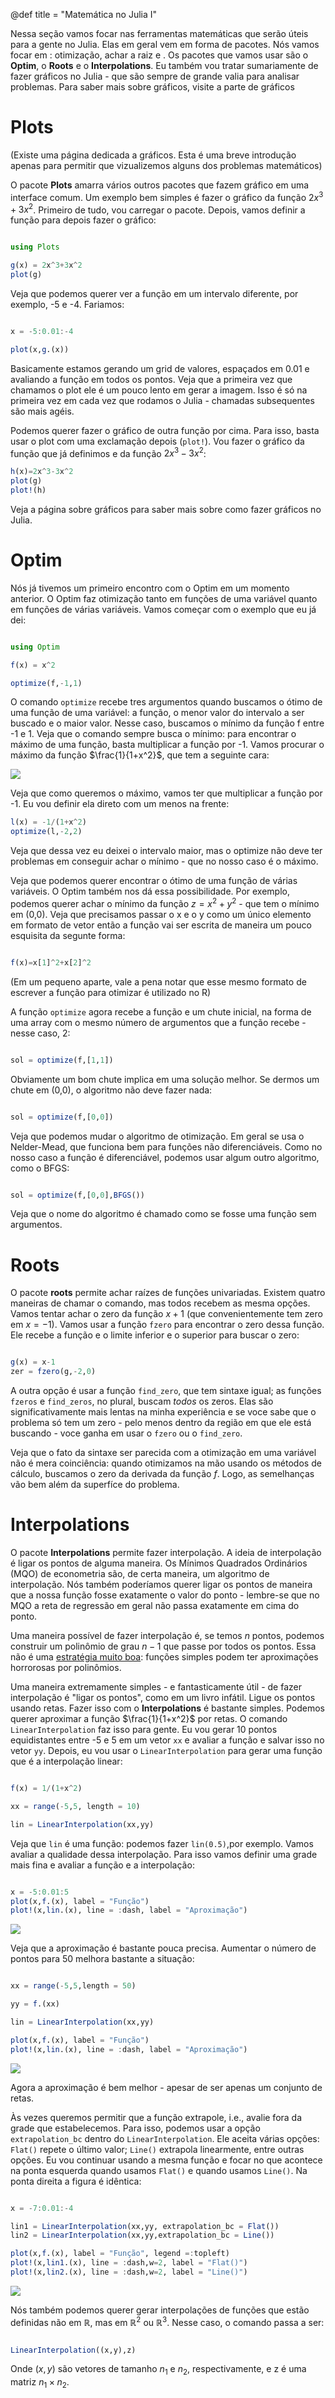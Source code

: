 @def title = "Matemática no Julia I"

Nessa seção vamos focar nas ferramentas matemáticas que serão úteis para a gente no Julia. Elas em geral vem em forma de pacotes. Nós vamos focar em : otimização, achar a raiz e . Os pacotes que vamos usar são o **Optim**, o **Roots** e o **Interpolations**. Eu também vou tratar sumariamente de fazer gráficos no Julia - que são sempre de grande valia para analisar problemas. Para saber mais sobre gráficos, visite a parte de gráficos

# Plots

(Existe uma página dedicada a gráficos. Esta é uma breve introdução apenas para permitir que vizualizemos alguns dos problemas matemáticos)

O pacote **Plots** amarra vários outros pacotes que fazem gráfico em uma interface comum. Um exemplo bem simples é fazer o gráfico da função $2x^3+3x^2$. Primeiro de tudo, vou carregar o pacote. Depois, vamos definir a função para depois fazer o gráfico:

```julia

using Plots

g(x) = 2x^3+3x^2
plot(g)

```

Veja que podemos querer ver a função em um intervalo diferente, por exemplo, -5 e -4. Fariamos:

```julia

x = -5:0.01:-4

plot(x,g.(x))

```

Basicamente estamos gerando um grid de valores, espaçados em $0.01$ e avaliando a função em todos os pontos. Veja que a primeira vez que chamamos o plot ele é um pouco lento em gerar a imagem. Isso é só na primeira vez em cada vez que rodamos o Julia - chamadas subsequentes são mais agéis.

Podemos querer fazer o gráfico de outra função por cima. Para isso, basta usar o plot com uma exclamação depois (`plot!`). Vou fazer o gráfico da função que já definimos e da função $2x^3-3x^2$:

```julia
h(x)=2x^3-3x^2
plot(g)
plot!(h)

```
Veja a página sobre gráficos para saber mais sobre como fazer gráficos no Julia.

# Optim

Nós já tivemos um primeiro encontro com o Optim em um momento anterior. O Optim faz otimização tanto em funções de uma variável quanto em funções de várias variáveis. Vamos começar com o exemplo que eu já dei:

```julia

using Optim

f(x) = x^2

optimize(f,-1,1)
```

O comando `optimize` recebe tres argumentos quando buscamos o ótimo de uma função de uma variável: a função, o menor valor do intervalo a ser buscado e o maior valor. Nesse caso, buscamos o mínimo da função f entre -1 e 1. Veja que o comando sempre busca o mínimo: para encontrar o máximo de uma função, basta multiplicar a função por -1. Vamos procurar o máximo da função $\frac{1}{1+x^2}$, que tem a seguinte cara:

![](/src/imagens/logistica.png)

Veja que como queremos o máximo, vamos ter que multiplicar a função por -1. Eu vou definir ela direto com um menos na frente:

```julia
l(x) = -1/(1+x^2)
optimize(l,-2,2)

```

Veja que dessa vez eu deixei o intervalo maior, mas o optimize não deve ter problemas em conseguir achar o mínimo - que no nosso caso é o máximo.

Veja que podemos querer encontrar o ótimo de uma função de várias variáveis. O Optim também nos dá essa possibilidade. Por exemplo, podemos querer achar o mínimo da função $z=x^2+y^2$ - que tem o mínimo em (0,0). Veja que precisamos passar o x e o y como um único elemento em formato de vetor então a função vai ser escrita de maneira um pouco esquisita da segunte forma:

```julia

f(x)=x[1]^2+x[2]^2

```

(Em um pequeno aparte, vale a pena notar que esse mesmo formato de escrever a função para otimizar é utilizado no R)

A função `optimize` agora recebe a função e um chute inicial, na forma de uma array com o mesmo número de argumentos que a função recebe - nesse caso, 2:

```julia

sol = optimize(f,[1,1])

```

Obviamente um bom chute implica em uma solução melhor. Se dermos um chute em (0,0), o algoritmo não deve fazer nada:

```julia

sol = optimize(f,[0,0])

```

Veja que podemos mudar o algoritmo de otimização. Em geral se usa o Nelder-Mead, que funciona bem para funções não diferenciáveis. Como no nosso caso a função é diferenciável, podemos usar algum outro algoritmo, como o BFGS:

```julia

sol = optimize(f,[0,0],BFGS())

```

Veja que o nome do algoritmo é chamado como se fosse uma função sem argumentos.

# Roots

O pacote **roots** permite achar raízes de funções univariadas. Existem quatro maneiras de chamar o comando, mas todos recebem as mesma opções. Vamos tentar achar o zero da função $x+1$ (que convenientemente tem zero em $x=-1$). Vamos usar a função `fzero` para encontrar o zero dessa função. Ele recebe a função e o limite inferior e o superior para buscar o zero:

```julia

g(x) = x-1
zer = fzero(g,-2,0)

```
A outra opção é usar a função `find_zero`, que tem sintaxe igual; as funções `fzeros` e `find_zeros`, no plural, buscam _todos_ os zeros. Elas são significativamente mais lentas na minha experiência e se voce sabe que o problema só tem um zero - pelo menos dentro da região em que ele está buscando - voce ganha em usar o `fzero` ou o `find_zero`.

Veja que o fato da sintaxe ser parecida com a otimização em uma variável não é mera coinciência: quando otimizamos na mão usando os métodos de cálculo, buscamos o zero da derivada da função $f$. Logo, as semelhanças vão bem além da superfíce do problema.

# Interpolations

O pacote **Interpolations** permite fazer interpolação. A ideia de interpolação é ligar os pontos de alguma maneira. Os Mínimos Quadrados Ordinários (MQO) de econometria são, de certa maneira, um algoritmo de interpolação. Nós também poderíamos querer ligar os pontos de maneira que a nossa função fosse exatamente o valor do ponto - lembre-se que no MQO a reta de regressão em geral não passa exatamente em cima do ponto.

Uma maneira possível de fazer interpolação é, se temos $n$ pontos, podemos construir um polinômio de grau $n-1$ que passe por todos os pontos. Essa não é uma [estratégia muito boa](https://azul.netlify.com/2018/08/27/interpolacao/): funções simples podem ter aproximações horrorosas por polinômios.

Uma maneira extremamente simples - e fantasticamente útil - de fazer interpolação é "ligar os pontos", como em um livro infátil. Ligue os pontos usando retas. Fazer isso com o **Interpolations** é bastante simples. Podemos querer aproximar a função $\frac{1}{1+x^2}$ por retas. O comando `LinearInterpolation` faz isso para gente. Eu vou gerar 10 pontos equidistantes entre -5 e 5 em um vetor `xx` e avaliar a função e salvar isso no vetor `yy`. Depois, eu vou usar o `LinearInterpolation` para gerar uma função que é a interpolação linear:

```julia

f(x) = 1/(1+x^2)

xx = range(-5,5, length = 10)

lin = LinearInterpolation(xx,yy)

```

Veja que `lin` é uma função: podemos fazer `lin(0.5)`,por exemplo. Vamos avaliar a qualidade dessa interpolação. Para isso vamos definir uma grade mais fina e avaliar a função e a interpolação:

```julia

x = -5:0.01:5
plot(x,f.(x), label = "Função")
plot!(x,lin.(x), line = :dash, label = "Aproximação")

```

![](/src/imagens/lin_interpol1.png)

Veja que a aproximação é bastante pouca precisa. Aumentar o número de pontos para 50 melhora bastante a situação:

```julia

xx = range(-5,5,length = 50)

yy = f.(xx)

lin = LinearInterpolation(xx,yy)

plot(x,f.(x), label = "Função")
plot!(x,lin.(x), line = :dash, label = "Aproximação")

```
![](/src/imagens/lin_interpol2.png)

Agora a aproximação é bem melhor - apesar de ser apenas um conjunto de retas.

Às vezes queremos permitir que a função extrapole, i.e., avalie fora da grade que estabelecemos. Para isso, podemos usar a opção `extrapolation_bc` dentro do `LinearInterpolation`. Ele aceita várias opções: `Flat()` repete o último valor; `Line()` extrapola linearmente, entre outras opções. Eu vou continuar usando a mesma função e focar no que acontece na ponta esquerda quando usamos `Flat()` e quando usamos `Line()`. Na ponta direita a figura é idêntica:

```julia

x = -7:0.01:-4

lin1 = LinearInterpolation(xx,yy, extrapolation_bc = Flat())
lin2 = LinearInterpolation(xx,yy,extrapolation_bc = Line())

plot(x,f.(x), label = "Função", legend =:topleft)
plot!(x,lin1.(x), line = :dash,w=2, label = "Flat()")
plot!(x,lin2.(x), line = :dash,w=2, label = "Line()")

```
![](/src/imagens/lin_interpol3.png)

Nós também podemos querer gerar interpolações de funções que estão definidas não em $\mathbb{R}$, mas em $\mathbb{R}^2$ ou $\mathbb{R}^3$. Nesse caso, o comando passa a ser:

```julia

LinearInterpolation((x,y),z)

```

Onde $(x,y)$ são vetores de tamanho $n_1$ e $n_2$, respectivamente, e z é uma matriz $n_1 \times n_2$.

